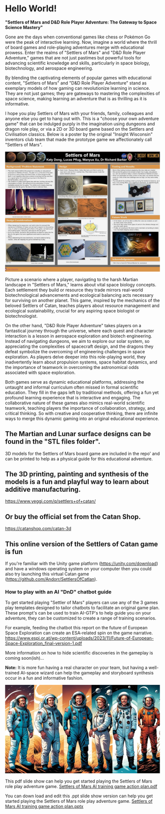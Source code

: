 # Hello World!  

**"Settlers of Mars and D&D Role Player Adventure: The Gateway to Space Science Mastery"**

Gone are the days when conventional games like chess or Pokémon Go were the peak of interactive learning. Now, imagine a world where the thrill of board games and role-playing adventures merge with educational prowess. Enter the realms of "Settlers of Mars" and "D&D Role Player Adventure," games that are not just pastimes but powerful tools for advancing scientific knowledge and skills, particularly in space biology, biotechnology, and aerospace engineering.


By blending the captivating elements of popular games with educational content, "Settlers of Mars" and "D&D Role Player Adventure" stand as exemplary models of how gaming can revolutionize learning in science. They are not just games; they are gateways to mastering the complexities of space science, making learning an adventure that is as thrilling as it is informative.

I hope you play Settlers of Mars with your friends, family, colleagues and anyone else you get to hang out with. This is a "choose your own adventure game" that can be indulged purply in the imagination using dungeons and dragon role play, or via a 2D or 3D board game based on the Settlers and Civilisation classics. Below is a poster by the original "Insight Wisconsin" inventors club team that made the prototype game we affectionately call "Settlers of Mars". 

![Poster showing the first test run of Settlers of Mars](Primary_Poster_Insight_Wisconsin.jpeg)

Picture a scenario where a player, navigating to the harsh Martian landscape in "Settlers of Mars," learns about vital space biology concepts. Each settlement they build or resource they trade mirrors real-world biotechnological advancements and ecological balancing acts necessary for surviving on another planet. This game, inspired by the mechanics of the beloved Settlers of Catan, teaches players about resource management and ecological sustainability, crucial for any aspiring space biologist or biotechnologist.

On the other hand, "D&D Role Player Adventure" takes players on a fantastical journey through the universe, where each quest and character interaction is a lesson in aerospace exploration and biotech engineering. Instead of navigating dungeons, we aim to explore our solar system, so appreciating the complexities of spacecraft design, and the dragons they defeat symbolize the overcoming of engineering challenges in space exploration. As players delve deeper into this role-playing world, they inadvertently learn about propulsion systems, space habitat dynamics, and the importance of teamwork in overcoming the astronomical odds associated with space exploration.

Both games serve as dynamic educational platforms, addressing the untaught and informal curriculum often missed in formal scientific education. They fill in the gaps left by traditional methods, offering a fun yet profound learning experience that is interactive and engaging. The collaborative nature of these games also mimics real-world scientific teamwork, teaching players the importance of collaboration, strategy, and critical thinking. So with creative and cooperative thinking, there are infinite ways to merge this dynamic gaming into an original educational experience.

## The Martian and Lunar surface designs can be found in the "STL files folder".
3D models for the Settlers of Mars board game are included in the repo' and can be printed to help as a physical guide for this educational adventure. 

## The 3D printing, painting and synthesis of the models is a fun and playful way to learn about additive manufacturing. 
https://www.yeggi.com/q/settlers+of+catan/

## Or buy the official set from the Catan Shop. 
https://catanshop.com/catan-3d

## This online version of the Settlers of Catan game is fun
If you're familiar with the Unity game platform (https://unity.com/download) and have a windows operating system on your computer then you could also try launching this virtual Catan game (https://github.com/Andorr/SettlersOfCatlan).


### How to play with an AI "DnD" chatbot guide
To get started playing "Settler of Mars" players can use any of the 3 games play templates designed to tailor chatbots to facilitate an original game plan. 
These prompt's can be used to train AI-GTP's to help guide you on your adventure, they can be customized to create a range of training scenarios. 

For example, feeding the chatbot this report on the future of European Space Exploration can create an ESA-related spin on the game narrative. 
https://www.espi.or.at/wp-content/uploads/2023/11/Future-of-European-Space-Exploration_final-version-1.pdf

More information on how to hide scientific discoveries in the gameplay is coming soon(ish)... 

**Note:** 
It is more fun having a real character on your team, but having a well-trained AI-space wizard can help the gameplay and storyboard synthesis occur in a fun and informative fashion.  

![Characters](Characters/space_characters.webp)

This pdf slide show can help you get started playing the Settlers of Mars role play adventure game. 
[Settlers of Mars AI training game action plan.pdf](https://github.com/dr-richard-barker/Settlers_of_Mars_3D_LLM/files/14726128/Settlers.of.Mars.AI.training.game.action.plan.pdf)

You can down load and edit this .ppt slide show version can help you get started playing the Settlers of Mars role play adventure game. 
[Settlers of Mars AI training game action plan.pptx](https://github.com/dr-richard-barker/Settlers_of_Mars_3D_LLM/files/14726129/Settlers.of.Mars.AI.training.game.action.plan.pptx)

